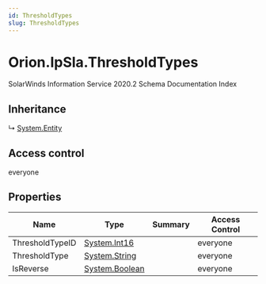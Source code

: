 ```yaml
---
id: ThresholdTypes
slug: ThresholdTypes
---
```


# Orion.IpSla.ThresholdTypes

SolarWinds Information Service 2020.2 Schema Documentation Index

## Inheritance

↳ [System.Entity](./../System/Entity)

## Access control

everyone

## Properties

| Name | Type | Summary | Access Control |
| ------ | ------ | ------ | ------ |
| ThresholdTypeID | [System.Int16](https://docs.microsoft.com/en-us/dotnet/api/system.int16) |  | everyone |
| ThresholdType | [System.String](https://docs.microsoft.com/en-us/dotnet/api/system.string) |  | everyone |
| IsReverse | [System.Boolean](https://docs.microsoft.com/en-us/dotnet/api/system.boolean) |  | everyone |

